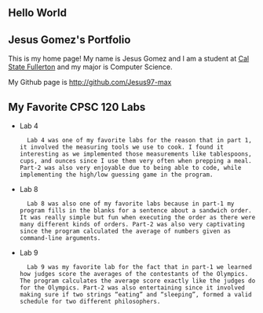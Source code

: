 ## Hello World

## Jesus Gomez's Portfolio

This is my home page! My name is Jesus Gomez and I am a student at [Cal State Fullerton](http://www.fullerton.edu/) and my major is Computer Science. 

My Github page is http://github.com/Jesus97-max

## My Favorite CPSC 120 Labs
 
* Lab 4

        Lab 4 was one of my favorite labs for the reason that in part 1, it involved the measuring tools we use to cook. I found it interesting as we implemented those measurements like tablespoons, cups, and ounces since I use them very often when prepping a meal. Part-2 was also very enjoyable due to being able to code, while implementing the high/low guessing game in the program. 

* Lab 8

        Lab 8 was also one of my favorite labs because in part-1 my program fills in the blanks for a sentence about a sandwich order. It was really simple but fun when executing the order as there were many different kinds of orders. Part-2 was also very captivating since the program calculated the average of numbers given as command-line arguments. 

* Lab 9

        Lab 9 was my favorite lab for the fact that in part-1 we learned how judges score the averages of the contestants of the Olympics. The program calculates the average score exactly like the judges do for the Olympics. Part-2 was also entertaining since it involved making sure if two strings “eating” and “sleeping”, formed a valid schedule for two different philosophers. 

